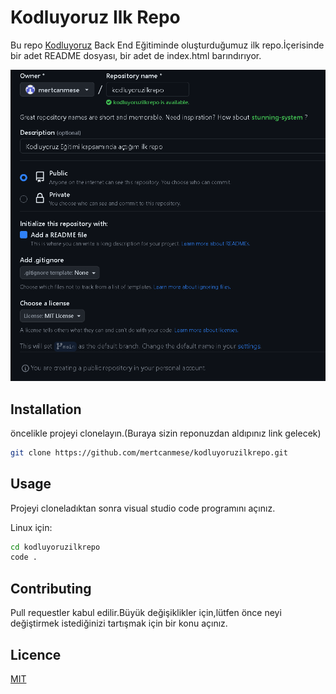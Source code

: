 
# Kodluyoruz Ilk Repo

Bu repo [Kodluyoruz](https://academy.patika.dev/tr/paths/baslangic-seviye-java-ile-backend-web-development-patikasi) Back End Eğitiminde oluşturduğumuz ilk repo.İçerisinde bir adet README dosyası, bir adet de index.html barındırıyor.

![github](https://raw.githubusercontent.com/mertcanmese/kodluyoruzilkrepo/1ac5b62973a64e2e26bba5f4bae8eef5fa08a4e8/Ekran%20g%C3%B6r%C3%BCnt%C3%BCs%C3%BC%202023-07-12%20155132.png)

## Installation

öncelikle projeyi clonelayın.(Buraya sizin reponuzdan aldıpınız link gelecek)

```bash
git clone https://github.com/mertcanmese/kodluyoruzilkrepo.git
```

## Usage 

Projeyi cloneladıktan sonra visual studio code programını açınız.

Linux için:
```BASH
cd kodluyoruzilkrepo
code .
```

## Contributing
Pull requestler kabul edilir.Büyük değişiklikler için,lütfen önce neyi değiştirmek istediğinizi tartışmak için bir konu açınız.


## Licence 
[MIT](https://choosealicense.com/licenses/mit/)